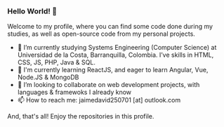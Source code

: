 ### Hello World! 👋

Welcome to my profile, where you can find some code done during my studies, as well as open-source code from my personal projects.


- 🔭 I’m currently studying Systems Engineering (Computer Science) at Universidad de la Costa, Barranquilla, Colombia. I’ve skills in HTML, CSS, JS, PHP, Java & SQL.
- 🌱 I'm currently learning ReactJS, and eager to learn Angular, Vue, Node.JS & MongoDB
- 👯 I’m looking to collaborate on web development projects, with languages & framewoks I already know
- 📫 How to reach me: jaimedavid250701 [at] outlook.com

And, that's all! Enjoy the repositories in this profile.
